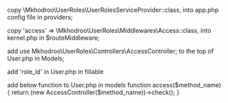 copy \Mkhodroo\UserRoles\UserRolesServiceProvider::class, into app.php config file in providers;

copy 'access' => \Mkhodroo\UserRoles\Middlewares\Access::class, into kernel.php in $routeMiddleware;

add use Mkhodroo\UserRoles\Controllers\AccessController; to the top of User.php in Models;

add  'role_id' in User.php in fillable

add below function to User.php in models
function access($method_name) {
    return (new AccessController($method_name))->check();
}